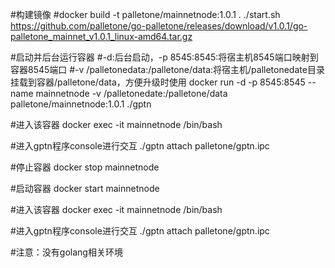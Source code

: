 #构建镜像
#docker build -t palletone/mainnetnode:1.0.1 .
./start.sh https://github.com/palletone/go-palletone/releases/download/v1.0.1/go-palletone_mainnet_v1.0.1_linux-amd64.tar.gz

#启动并后台运行容器
#-d:后台启动，-p 8545:8545:将宿主机8545端口映射到容器8545端口
#-v /palletonedata:/palletone/data:将宿主机/palletonedate目录挂载到容器/palletone/data，方便升级时使用
docker run -d -p 8545:8545 --name mainnetnode -v /palletonedate:/palletone/data palletone/mainnetnode:1.0.1 ./gptn

#进入该容器
docker exec -it mainnetnode /bin/bash

#进入gptn程序console进行交互
./gptn attach palletone/gptn.ipc

#停止容器
docker stop mainnetnode

#启动容器
docker start mainnetnode

#进入该容器
docker exec -it mainnetnode /bin/bash

#进入gptn程序console进行交互
./gptn attach palletone/gptn.ipc



#注意：没有golang相关环境
